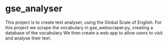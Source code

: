 # gse_analyser
This project is to create text analyser, using the Global Scale of English.
For this project we scrape the vocabulary in gse_webscraper.py, creating a database of the vocabulary
We then create a web app to allow users to visit and analyse their text.
